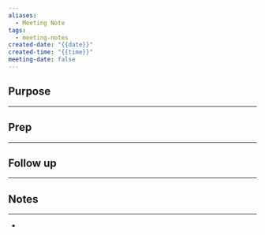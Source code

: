 ```yaml
---
aliases:
  - Meeting Note
tags:
  - meeting-notes
created-date: "{{date}}"
created-time: "{{time}}"
meeting-date: false
---
```

## Purpose
-------------

## Prep
------------

## Follow up
--------------

## Notes
-----------
* 